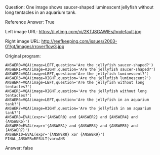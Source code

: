 Question: One image shows saucer-shaped luminescent jellyfish without long tentacles in an aquarium tank.

Reference Answer: True

Left image URL: https://i.ytimg.com/vi/2KTJ8GAWlEs/hqdefault.jpg

Right image URL: http://reefkeeping.com/issues/2003-01/gt/images/rroverflow3.jpg

Original program:

```
ANSWER0=VQA(image=LEFT,question='Are the jellyfish saucer-shaped?')
ANSWER1=VQA(image=RIGHT,question='Are the jellyfish saucer-shaped?')
ANSWER2=VQA(image=LEFT,question='Are the jellyfish luminescent?')
ANSWER3=VQA(image=RIGHT,question='Are the jellyfish luminescent?')
ANSWER4=VQA(image=LEFT,question='Are the jellyfish without long tentacles?')
ANSWER5=VQA(image=RIGHT,question='Are the jellyfish without long tentacles?')
ANSWER6=VQA(image=LEFT,question='Are the jellyfish in an aquarium tank?')
ANSWER7=VQA(image=RIGHT,question='Are the jellyfish in an aquarium tank?')
ANSWER8=EVAL(expr='{ANSWER0} and {ANSWER2} and {ANSWER4} and {ANSWER6}')
ANSWER9=EVAL(expr='{ANSWER1} and {ANSWER3} and {ANSWER5} and {ANSWER7}')
ANSWER10=EVAL(expr='{ANSWER8} xor {ANSWER9}')
FINAL_ANSWER=RESULT(var=ANS
```
Answer: false

